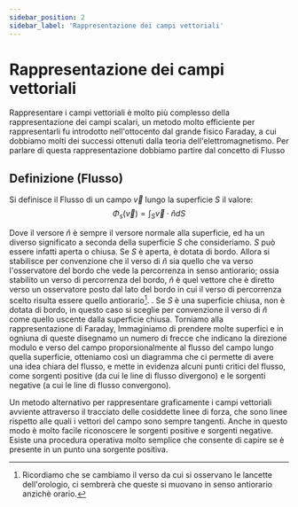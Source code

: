 ```yaml
---
sidebar_position: 2
sidebar_label: 'Rappresentazione dei campi vettoriali'
---
```


# Rappresentazione dei campi vettoriali

Rappresentare i campi vettoriali è molto più complesso della rappresentazione dei campi scalari,
un metodo molto efficiente per rappresentarli fu
introdotto nell'ottocento dal grande fisico Faraday, a cui dobbiamo molti dei
successi ottenuti dalla teoria dell'elettromagnetismo.
Per parlare di questa rappresentazione dobbiamo partire dal concetto di
Flusso
## Definizione (Flusso) 
Si definisce il Flusso di un campo $\vec{v}$ lungo la
superficie $S$ il valore:
$$
\Phi_s(\vec{v})=\int_S\vec{v}\cdot\hat{n}dS
$$

Dove il versore $\hat{n}$ è sempre il versore normale alla superficie, ed ha un diverso
significato a seconda della superficie $S$ che consideriamo.
$S$ può essere infatti aperta o chiusa. Se $S$ è aperta, è dotata di bordo.
Allora si stabilisce per convenzione che il verso di $\hat{n}$ sia quello che va verso
l'osservatore del bordo che vede la percorrenza in senso antiorario; ossia
stabilito un verso di percorrenza del bordo, $\hat{n}$ è quel vettore che è diretto
verso un osservatore posto dal lato del bordo in cui il verso di percorrenza
scelto risulta essere quello antiorario[^1].
.
Se $S$ è una superficie chiusa, non è dotata di bordo, in questo caso si
sceglie per convenzione il verso di $\hat{n}$ come quello uscente dalla superficie
chiusa.
Torniamo alla rappresentazione di Faraday, Immaginiamo di prendere
molte superfici e in ogniuna di queste disegnamo un numero di frecce che
indicano la direzione modulo e verso del campo proporsionalmente al flusso
del campo lungo quella superficie, otteniamo così un diagramma che ci permette di avere una idea chiara del flusso, e mette in evidenza alcuni punti
critici del flusso, come sorgenti positive (da cui le line di flusso divergono) e
le sorgenti negative (a cui le line di flusso convergono).

Un metodo alternativo per rappresentare graficamente i campi vettoriali
avviente attraverso il tracciato delle cosiddette linee di forza, che sono linee
rispetto alle quali i vettori del campo sono sempre tangenti. Anche in questo
modo è molto facile riconoscere le sorgenti positive e sorgenti negative.
Esiste una procedura operativa molto semplice che consente di capire se
è presente in un punto una sorgente positiva.

[^1]: Ricordiamo che se cambiamo il verso da cui si osservano le lancette dell'orologio, ci
sembrerà che queste si muovano in senso antiorario anzichè orario.
